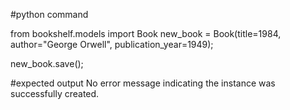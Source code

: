 #python command

from bookshelf.models import Book
new_book = Book(title=1984, author="George Orwell", publication_year=1949);

new_book.save();

#expected output
No error message indicating the instance was successfully created.